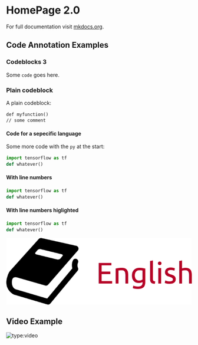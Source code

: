 # HomePage 2.0

For full documentation visit [mkdocs.org](https://www.mkdocs.org).

## Code Annotation Examples

### Codeblocks 3


Some `code`  goes here.

### Plain codeblock

A plain codeblock:

```
def myfunction()
// some comment

```

#### Code for a sepecific language

Some more code with the `py` at the start:

``` py title="bubble_sort.py"
import tensorflow as tf
def whatever()
```

#### With line numbers

``` py linenums="1"
import tensorflow as tf
def whatever()
```

#### With line numbers higlighted

``` py hl_lines="2"
import tensorflow as tf
def whatever()
```

![localized image](image.png)


## Video Example

![type:video](https://www.youtube.com/embed/LXb3EKWsInQ)